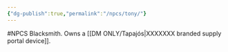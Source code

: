 ```yaml
---
{"dg-publish":true,"permalink":"/npcs/tony/"}
---
```


#NPCS
Blacksmith. Owns a [[DM ONLY/Tapajós\|XXXXXXX branded supply portal device]].
